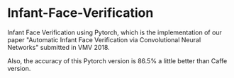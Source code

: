 # Infant-Face-Verification
Infant Face Verification using Pytorch, which is the implementation of our paper "Automatic Infant Face Verification via Convolutional Neural Networks" submitted in VMV 2018. 

Also, the accuracy of this Pytorch version is 86.5% a little better than Caffe version.
